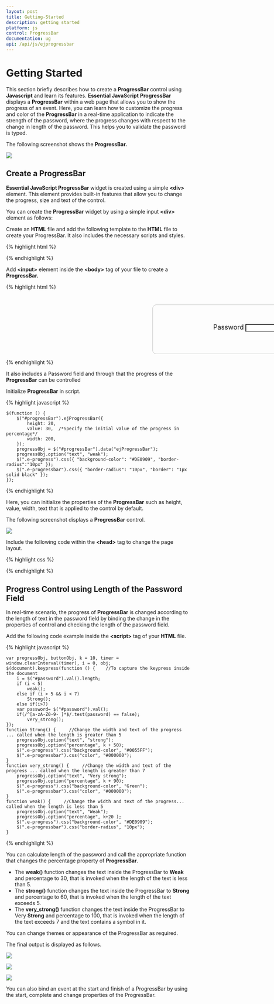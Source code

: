 ```yaml
---
layout: post
title: Getting-Started
description: getting started
platform: js
control: ProgressBar
documentation: ug
api: /api/js/ejprogressbar
---
```


# Getting Started

This section briefly describes how to create a **ProgressBar** control using **Javascript** and learn its features.
**Essential JavaScript** **ProgressBar** displays a **ProgressBar** within a web page that allows you to show the progress of an event. Here, you can learn how to customize the progress and color of the **ProgressBar** in a real-time application to indicate the strength of the password, where the progress changes with respect to the change in length of the password. This helps you to validate the password is typed. 

The following screenshot shows the **ProgressBar.**


![](/js/ProgressBar/Getting-Started_images/Getting-Started_img1.png) 

## Create a ProgressBar

**Essential JavaScript ProgressBar** widget is created using a simple **&lt;div&gt;** element. This element provides built-in features that allow you to change the progress, size and text of the control.

You can create the **ProgressBar** widget by using a simple input **&lt;div&gt;** element as follows:

 Create an **HTML** file and add the following template to the **HTML** file to create your ProgressBar. It also includes the necessary scripts and styles.



{% highlight html %}



<html>
   <head>
      <meta name="viewport" content="width=device-width, initial-scale=1.0" charset="utf-8"  />
      <!-- Style sheet for default theme (flat azure) -->
      <link href="http://cdn.syncfusion.com/{{ site.releaseversion }}/js/web/flat-azure/ej.web.all.min.css"rel="stylesheet"/>
      <!--Scripts-->
      <script src="http://cdn.syncfusion.com/js/assets/external/jquery-1.10.2.min.js"> </script>
      <script src="http://cdn.syncfusion.com/js/assets/external/jquery.easing.1.3.min.js"> </script>
      <script src="http://cdn.syncfusion.com/{{ site.releaseversion }}/js/web/ej.web.all.min.js"></script>
      <!--Add custom scripts here -->
   </head>
   <body>
      <!--Initialize the ProgressBar -->
   </body>
</html>




{% endhighlight %}



 Add **&lt;input&gt;** element inside the **&lt;body&gt;** tag of your file to create a **ProgressBar.**



{% highlight html %}

<div style="content-container-fluid">
   <div class="row">
      <div class="cols-sample-area">
         <div class="frame">
            <div class="wrap_up">
               <!--Initializing password field*-->
               <label for="startButton">Password</label>
               <input type="password" id="password" style="border-radius:0px"/>
            </div>
            <div class="control">
               <!--initializing ProgressBar control-->
               <div id="progressBar"></div>
            </div>
         </div>
      </div>
   </div>
</div>


{% endhighlight %}



It also includes a Password field and through that the progress of the **ProgressBar** can be controlled

Initialize **ProgressBar** in script.



{% highlight javascript %}
    
    $(function () {   
        $("#progressBar").ejProgressBar({ 
            height: 20,    
            value: 30,  /*Specify the initial value of the progress in percentage*/  
            width: 200,
        });
        progressObj = $("#progressBar").data("ejProgressBar");
        progressObj.option("text", "weak");
        $(".e-progress").css({ "background-color": "#DE0909", "border-radius":"10px" });          
        $(".e-progressbar").css({ "border-radius": "10px", "border": "1px solid black" });
    });



{% endhighlight %}



Here, you can initialize the properties of the **ProgressBar** such as height, value, width, text that is applied to the control by default.

The following screenshot displays a **ProgressBar** control.



![](/js/ProgressBar/Getting-Started_images/Getting-Started_img2.png) 

Include the following code within the **&lt;head&gt;** tag to change the page layout.



{% highlight css %}



<style type="text/css" class="cssStyles">
   /*applying styles */
   .frame {
       border: 1px solid #BBBCBB;
       border-radius: 10px 10px 10px 10px;
       padding: 50px 60px;
       margin-top: 40px;
       width: 400px;
       margin-left: 400px;
   }
   .control {
       margin-bottom: 5px;
       margin-left: 230px;
   }
   .wrap_up {
       margin-left: 105px;
       font-size: 18px;
   }
   #progressBar {
       margin-top: 10px;
   }
</style>



{% endhighlight %}

## Progress Control using Length of the Password Field

In real-time scenario, the progress of **ProgressBar** is changed according to the length of text in the password field by binding the change in the properties of control and checking the length of the password field.

Add the following code example inside the **&lt;script&gt;** tag of your **HTML** file.



{% highlight javascript %}

    var progressObj, buttonObj, k = 10, timer = window.clearInterval(timer), i = 0, obj;
    $(document).keypress(function () {    //To capture the keypress inside the document           
        i = $("#password").val().length;
        if (i < 5) 
            weak();
        else if (i > 5 && i < 7) 
            Strong();
        else if(i>7) 
        var password= $("#password").val();
        if(/^[a-zA-Z0-9- ]*$/.test(password) == false);
            very_strong();
    });
    function Strong() {     //Change the width and text of the progress ... called when the length is greater than 5
        progressObj.option("text", "strong");
        progressObj.option("percentage", k + 50);
        $(".e-progress").css("background-color", "#0055FF");
        $(".e-progressbar").css("color", "#000000");       
    }
    function very_strong() {     //Change the width and text of the progress ... called when the length is greater than 7
        progressObj.option("text", "Very strong");
        progressObj.option("percentage", k + 90);
        $(".e-progress").css("background-color", "Green");
        $(".e-progressbar").css("color", "#000000");   
    }
    function weak() {     //Change the width and text of the progress... called when the length is less than 5
        progressObj.option("text", "Weak");
        progressObj.option("percentage", k+20 );
        $(".e-progress").css("background-color", "#DE0909");
        $(".e-progressbar").css("border-radius", "10px");      
    }


{% endhighlight %}



You can calculate length of the password and call the appropriate function that changes the percentage property of **ProgressBar**.

* The **weak()** function changes the text inside the ProgressBar to **Weak** and percentage to 30, that is invoked when the length of the text is less than 5.
* The **strong()** function changes the text inside the ProgressBar to **Strong** and percentage to 60, that is invoked when the length of the text exceeds 5.
* The **very_strong()** function changes the text inside the ProgressBar to Very **Strong** and percentage to 100, that is invoked when the length of the text exceeds 7 and the text contains a symbol in it.

You can change themes or appearance of the ProgressBar as required.

The final output is displayed as follows.


![](/js/ProgressBar/Getting-Started_images/Getting-Started_img3.png) 

![](/js/ProgressBar/Getting-Started_images/Getting-Started_img4.png) 

![](/js/ProgressBar/Getting-Started_images/Getting-Started_img5.png) 

You can also bind an event at the start and finish of a ProgressBar by using the start, complete and change properties of the ProgressBar.

